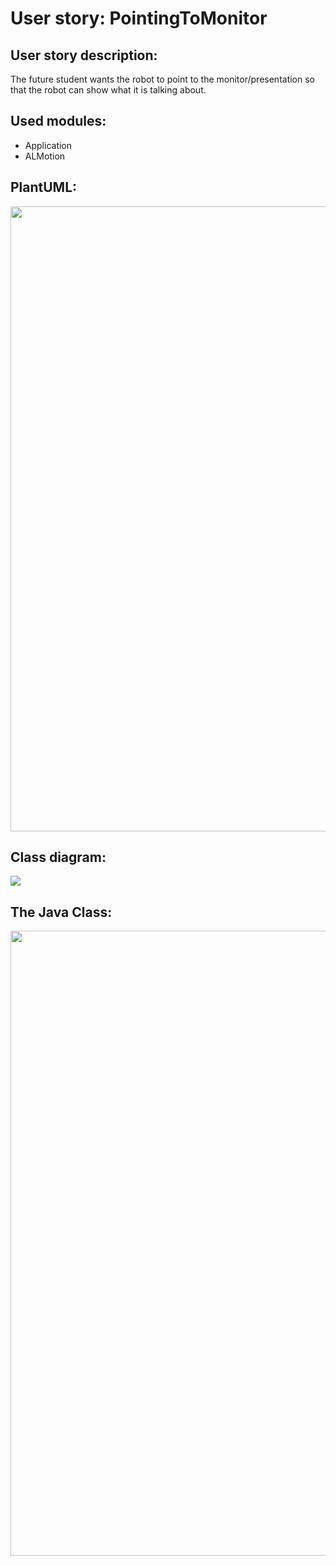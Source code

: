# User story: PointingToMonitor


## User story description:
The future student wants the robot to point to the monitor/presentation
so that the robot can show what it is talking about.

## Used modules:
- Application
- ALMotion


## PlantUML:
<img src="../../assets/plantUML.png" width="1000">


## Class diagram:
<img src="../../assets/">

## The Java Class:

<img src="../../assets/wijzenmonitor%20class.png" width="1000" >

